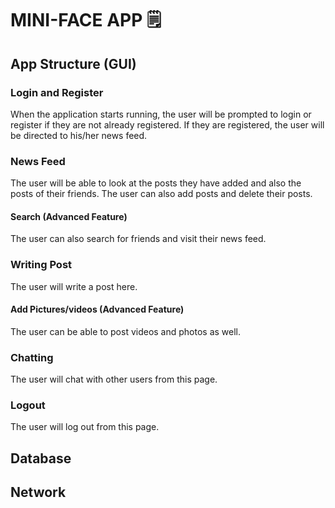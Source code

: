 # MINI-FACE APP :spiral_notepad:
## App Structure (GUI)
### Login and Register
When the application starts running, the user will be prompted to login or register if they are not already registered. If they are registered, the user will be directed to his/her news feed. 
### News Feed
The user will be able to look at the posts they have added and also the posts of their friends. 
The user can also add posts and delete their posts. 
#### Search (Advanced Feature) 
The user can also search for friends and visit their news feed. 
### Writing Post
The user will write a post here. 
#### Add Pictures/videos (Advanced Feature)
The user can be able to post videos and photos as well.
### Chatting
The user will chat with other users from this page. 
### Logout
The user will log out from this page.
## Database
## Network
